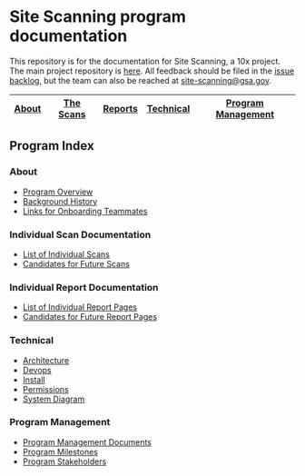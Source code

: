 # Site Scanning program documentation

This repository is for the documentation for Site Scanning, a 10x project.  The main project repository is [here](https://github.com/18F/spotlight).  All feedback should be filed in the [issue backlog](https://github.com/18F/spotlight/issues), but the team can also be reached at site-scanning@gsa.gov.


|  [About](https://github.com/18F/site-scanning-documentation#about) |  [The Scans](https://github.com/18F/site-scanning-documentation#individual-scan-documentation) | [Reports](https://github.com/18F/site-scanning-documentation#individual-report-documentation)  | [Technical](https://github.com/18F/site-scanning-documentation#technical)  |  [Program Management](https://github.com/18F/site-scanning-documentation#program-management) |
|---|---|---|---|---|



## Program Index 

### About 

* [Program Overview](https://github.com/18F/site-scanning-documentation/blob/master/about/about-the-program.md)
* [Background History](https://github.com/18F/site-scanning-documentation/blob/master/about/project-management/project-history.md)
* [Links for Onboarding Teammates](https://github.com/18F/site-scanning-documentation/blob/master/about/project-management/onboarding-links.md)

### Individual Scan Documentation
* [List of Individual Scans](https://github.com/18F/site-scanning-documentation/tree/master/scans#README)
* [Candidates for Future Scans](https://github.com/18F/site-scanning-documentation/tree/master/scans#active)


### Individual Report Documentation
* [List of Individual Report Pages](https://github.com/18F/site-scanning-documentation/tree/master/report-pages#README)
* [Candidates for Future Report Pages](https://github.com/18F/site-scanning-documentation/blob/master/presentation-layers/candidates.md)


### Technical 

* [Architecture](https://github.com/18F/spotlight/blob/master/docs/Architecture.md)
* [Devops](https://github.com/18F/spotlight/blob/master/docs/DevOps.md)
* [Install](https://github.com/18F/spotlight/blob/master/docs/INSTALL.md)
* [Permissions](https://github.com/18F/spotlight/blob/master/docs/permissions.md)
* [System Diagram](https://github.com/18F/spotlight/blob/master/docs/scanner-ui.png)

### Program Management
* [Program Management Documents](https://github.com/18F/site-scanning-documentation/tree/master/about/project-management) 
* [Program Milestones](https://github.com/18F/site-scanning-documentation/blob/master/about/project-management/project-milestones-version-history.md)
* [Program Stakeholders](https://github.com/18F/site-scanning-documentation/blob/master/about/project-management/stakeholders.md)
